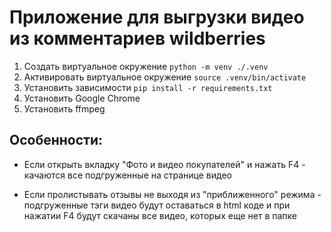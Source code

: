 # Приложение для выгрузки видео из комментариев wildberries

1. Создать виртуальное окружение `python -m venv ./.venv`
2. Активировать виртуальное окружение `source .venv/bin/activate`
3. Установить зависимости `pip install -r requirements.txt`
4. Установить Google Chrome
5. Установить ffmpeg

## Особенности:

* Если открыть вкладку "Фото и видео покупателей" и нажать F4 - качаются все подгруженные на 
странице видео

* Если пролистывать отзывы не выходя из "приближенного" режима - подгруженные тэги видео будут 
оставаться в html коде и при нажатии F4 будут скачаны все видео, которых еще нет в папке    